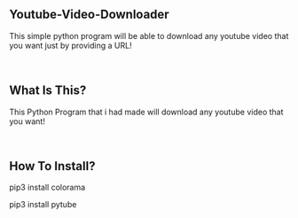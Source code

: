 ## Youtube-Video-Downloader
  This simple python program will be able to download any youtube video that you want just by providing a URL!

<br />

## What Is This?
This Python Program that i had made will download any youtube video that you want!

<br />

## How To Install?
pip3 install colorama

pip3 install pytube 

